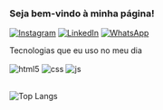 ### Seja bem-vindo à minha página!

[![Instagram](https://img.shields.io/badge/Instagram-E4405F?style=for-the-badge&logo=instagram&logoColor=white)](https://www.instagram.com/falcao_gf/) [![LinkedIn](https://img.shields.io/badge/LinkedIn-0077B5?style=for-the-badge&logo=linkedin&logoColor=white)](www.linkedin.com/in/guilherme-falcão-784624209) [![WhatsApp](https://img.shields.io/badge/WhatsApp-25D366?style=for-the-badge&logo=whatsapp&logoColor=white)](https://wa.me/qr/JP6AOQBMN3AXM1)

Tecnologias que eu uso no meu dia
<div style="display: inline_block">
  <img align="center" alt="html5" src="https://img.shields.io/badge/HTML5-E34F26?style=for-the-badge&logo=html5&logoColor=white" />
  <img align="center" alt="css" src="https://img.shields.io/badge/CSS3-1572B6?style=for-the-badge&logo=css3&logoColor=white" />
  <img align="center" alt="js" src="https://img.shields.io/badge/JavaScript-F7DF1E?style=for-the-badge&logo=javascript&logoColor=black" />
</div><br/>


![Top Langs](https://github-readme-stats.vercel.app/api/top-langs/?username=anuraghazra&hide_progress=true)
